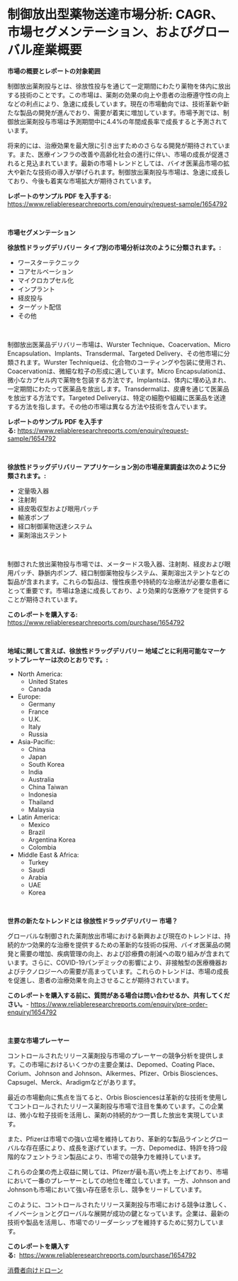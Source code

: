 <p><h1>制御放出型薬物送達市場分析: CAGR、市場セグメンテーション、およびグローバル産業概要</h1></p><p><strong>市場の概要とレポートの対象範囲</strong></p>
<p><p>制御放出薬剤投与とは、徐放性投与を通じて一定期間にわたり薬物を体内に放出する技術のことです。この市場は、薬剤の効果の向上や患者の治療遵守性の向上などの利点により、急速に成長しています。現在の市場動向では、技術革新や新たな製品の開発が進んでおり、需要が着実に増加しています。市場予測では、制御放出薬剤投与市場は予測期間中に4.4%の年間成長率で成長すると予測されています。</p><p>将来的には、治療効果を最大限に引き出すためのさらなる開発が期待されています。また、医療インフラの改善や高齢化社会の進行に伴い、市場の成長が促進されると見込まれています。最新の市場トレンドとしては、バイオ医薬品市場の拡大や新たな技術の導入が挙げられます。制御放出薬剤投与市場は、急速に成長しており、今後も着実な市場拡大が期待されています。</p></p>
<p><strong>レポートのサンプル PDF を入手する:</strong> <a href="https://www.reliableresearchreports.com/enquiry/request-sample/1654792">https://www.reliableresearchreports.com/enquiry/request-sample/1654792</a></p>
<p>&nbsp;</p>
<p><strong>市場セグメンテーション</strong></p>
<p><strong>徐放性ドラッグデリバリー タイプ別の市場分析は次のように分類されます。:</strong></p>
<p><ul><li>ワースターテクニック</li><li>コアセルベーション</li><li>マイクロカプセル化</li><li>インプラント</li><li>経皮投与</li><li>ターゲット配信</li><li>その他</li></ul></p>
<p>&nbsp;</p>
<p><p>制御放出医薬品デリバリー市場は、Wurster Technique、Coacervation、Micro Encapsulation、Implants、Transdermal、Targeted Delivery、その他市場に分類されます。Wurster Techniqueは、化合物のコーティングや包装に使用され、Coacervationは、微細な粒子の形成に適しています。Micro Encapsulationは、微小なカプセル内で薬物を包装する方法です。Implantsは、体内に埋め込まれ、一定期間にわたって医薬品を放出します。Transdermalは、皮膚を通じて医薬品を放出する方法です。Targeted Deliveryは、特定の細胞や組織に医薬品を送達する方法を指します。その他の市場は異なる方法や技術を含んでいます。</p></p>
<p><strong>レポートのサンプル PDF を入手する:</strong>&nbsp;<a href="https://www.reliableresearchreports.com/enquiry/request-sample/1654792">https://www.reliableresearchreports.com/enquiry/request-sample/1654792</a></p>
<p>&nbsp;</p>
<p><strong> 徐放性ドラッグデリバリー アプリケーション別の市場産業調査は次のように分類されます。:</strong></p>
<p><ul><li>定量吸入器</li><li>注射剤</li><li>経皮吸収型および眼用パッチ</li><li>輸液ポンプ</li><li>経口制御薬物送達システム</li><li>薬剤溶出ステント</li></ul></p>
<p>&nbsp;</p>
<p><p>制御された放出薬物投与市場では、メータードス吸入器、注射剤、経皮および眼用パッチ、静脈内ポンプ、経口制御薬物投与システム、薬剤溶出ステントなどの製品が含まれます。これらの製品は、慢性疾患や持続的な治療法が必要な患者にとって重要です。市場は急速に成長しており、より効果的な医療ケアを提供することが期待されています。</p></p>
<p><strong>このレポートを購入する:</strong>&nbsp; <a href="https://www.reliableresearchreports.com/purchase/1654792">https://www.reliableresearchreports.com/purchase/1654792</a></p>
<p>&nbsp;</p>
<p><strong>地域に関して言えば、徐放性ドラッグデリバリー 地域ごとに利用可能なマーケットプレーヤーは次のとおりです。:</strong></p>
<p><ul>
    <li>
        North America:
        <ul>
            <li>United States</li>
            <li>Canada</li>
        </ul>
    </li>
    <li>
        Europe:
        <ul>
            <li>Germany</li>
            <li>France</li>
            <li>U.K.</li>
            <li>Italy</li>
            <li>Russia</li>
        </ul>
    </li>
    <li>
        Asia-Pacific:
        <ul>
            <li>China</li>
            <li>Japan</li>
            <li>South Korea</li>
            <li>India</li>
            <li>Australia</li>
            <li>China Taiwan</li>
            <li>Indonesia</li>
            <li>Thailand</li>
            <li>Malaysia</li>
        </ul>
    </li>
    <li>
        Latin America:
        <ul>
            <li>Mexico</li>
            <li>Brazil</li>
            <li>Argentina Korea</li>
            <li>Colombia</li>
        </ul>
    </li>
    <li>
        Middle East & Africa:
        <ul>
            <li>Turkey</li>
            <li>Saudi</li>
            <li>Arabia</li>
            <li>UAE</li>
            <li>Korea</li>
        </ul>
    </li>
    </ul></p>
<p>&nbsp;</p>
<p><strong>世界の新たなトレンドとは 徐放性ドラッグデリバリー 市場？</strong></p>
<p><p>グローバルな制御された薬剤放出市場における新興および現在のトレンドは、持続的かつ効果的な治療を提供するための革新的な技術の採用、バイオ医薬品の開発と需要の増加、疾病管理の向上、および診療費の削減への取り組みが含まれています。さらに、COVID-19パンデミックの影響により、非接触型の医療機器およびテクノロジーへの需要が高まっています。これらのトレンドは、市場の成長を促進し、患者の治療効果を向上させることが期待されています。</p></p>
<p><strong>このレポートを購入する前に、質問がある場合は問い合わせるか、共有してください。</strong>- <a href="https://www.reliableresearchreports.com/enquiry/pre-order-enquiry/1654792">https://www.reliableresearchreports.com/enquiry/pre-order-enquiry/1654792</a></p>
<p>&nbsp;</p>
<p><strong>主要な市場プレーヤー</strong></p>
<p><p>コントロールされたリリース薬剤投与市場のプレーヤーの競争分析を提供します。この市場におけるいくつかの主要企業は、Depomed、Coating Place、Corium、Johnson and Johnson、Alkermes、Pfizer、Orbis Biosciences、Capsugel、Merck、Aradigmなどがあります。</p><p>最近の市場動向に焦点を当てると、Orbis Biosciencesは革新的な技術を使用してコントロールされたリリース薬剤投与市場で注目を集めています。この企業は、微小な粒子技術を活用し、薬剤の持続的かつ一貫した放出を実現しています。</p><p>また、Pfizerは市場での強い立場を維持しており、革新的な製品ラインとグローバルな存在感により、成長を遂げています。一方、Depomedは、特許を持つ段階的なフェントラミン製品により、市場での競争力を維持しています。</p><p>これらの企業の売上収益に関しては、Pfizerが最も高い売上を上げており、市場において一番のプレーヤーとしての地位を確立しています。一方、Johnson and Johnsonも市場において強い存在感を示し、競争をリードしています。</p><p>このように、コントロールされたリリース薬剤投与市場における競争は激しく、イノベーションとグローバルな展開が成功の鍵となっています。企業は、最新の技術や製品を活用し、市場でのリーダーシップを維持するために努力しています。</p></p>
<p><strong>このレポートを購入する:</strong>&nbsp;&nbsp;<a href="https://www.reliableresearchreports.com/purchase/1654792">https://www.reliableresearchreports.com/purchase/1654792</a></p>
<p><p><a href="https://github.com/Sophiaard2003/Market-Research-Report-List-1/blob/main/634277212940.md">消費者向けドローン</a></p></p>